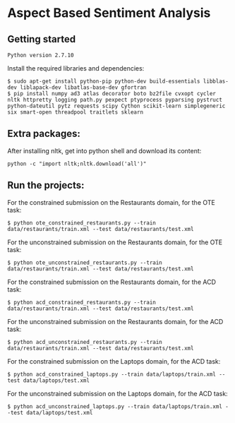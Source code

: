 # Aspect Based Sentiment Analysis

## Getting started

```
Python version 2.7.10
```

Install the required libraries and dependencies:

```
$ sudo apt-get install python-pip python-dev build-essentials libblas-dev liblapack-dev libatlas-base-dev gfortran
$ pip install numpy ad3 atlas decorator boto bz2file cvxopt cycler nltk httpretty logging path.py pexpect ptyprocess pyparsing pystruct python-dateutil pytz requests scipy Cython scikit-learn simplegeneric six smart-open threadpool traitlets sklearn
```

## Extra packages:

After installing nltk, get into python shell and download its content:

```
python -c "import nltk;nltk.download('all')"
```

## Run the projects:

For the constrained submission on the Restaurants domain, for the OTE task:

```
$ python ote_constrained_restaurants.py --train data/restaurants/train.xml --test data/restaurants/test.xml 
```

For the unconstrained submission on the Restaurants domain, for the OTE task:

```
$ python ote_unconstrained_restaurants.py --train data/restaurants/train.xml --test data/restaurants/test.xml 
```

For the constrained submission on the Restaurants domain, for the ACD task:

```
$ python acd_constrained_restaurants.py --train data/restaurants/train.xml --test data/restaurants/test.xml 
```

For the unconstrained submission on the Restaurants domain, for the ACD task:

```
$ python acd_unconstrained_restaurants.py --train data/restaurants/train.xml --test data/restaurants/test.xml 
```

For the constrained submission on the Laptops domain, for the ACD task:

```
$ python acd_constrained_laptops.py --train data/laptops/train.xml --test data/laptops/test.xml 
```

For the unconstrained submission on the Laptops domain, for the ACD task:

```
$ python acd_unconstrained_laptops.py --train data/laptops/train.xml --test data/laptops/test.xml 
```


